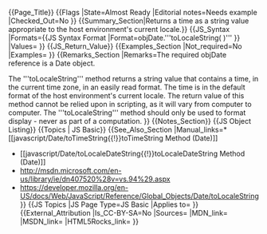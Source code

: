 {{Page_Title}}
{{Flags
|State=Almost Ready
|Editorial notes=Needs example
|Checked_Out=No
}}
{{Summary_Section|Returns a time as a string value appropriate to the host environment's current locale.}}
{{JS_Syntax
|Formats={{JS Syntax Format
|Format=objDate.'''toLocaleString( )'''
}}
|Values=
}}
{{JS_Return_Value}}
{{Examples_Section
|Not_required=No
|Examples=
}}
{{Remarks_Section
|Remarks=The required objDate reference is a Date object.

The '''toLocaleString''' method returns a string value that contains a time, in the current time zone, in an easily read format. The time is in the default format of the host environment's current locale. The return value of this method cannot be relied upon in scripting, as it will vary from computer to computer. The '''toLocaleString''' method should only be used to format display - never as part of a computation.
}}
{{Notes_Section}}
{{JS Object Listing}}
{{Topics | JS Basic}}
{{See_Also_Section
|Manual_links=* [[javascript/Date/toTimeString{{!}}toTimeString Method (Date)]]
* [[javascript/Date/toLocaleDateString{{!}}toLocaleDateString Method (Date)]]
* http://msdn.microsoft.com/en-us/library/ie/dn407520%28v=vs.94%29.aspx
* https://developer.mozilla.org/en-US/docs/Web/JavaScript/Reference/Global_Objects/Date/toLocaleString
}}
{{JS Topics
|JS Page Type=JS Basic
|Applies to=
}}
{{External_Attribution
|Is_CC-BY-SA=No
|Sources=
|MDN_link=
|MSDN_link=
|HTML5Rocks_link=
}}
